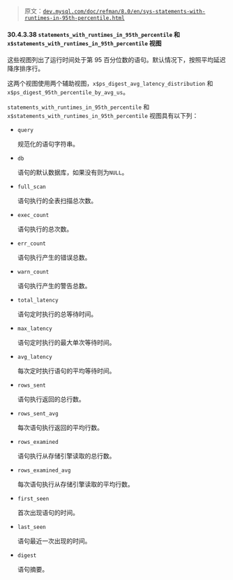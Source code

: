 > 原文：[`dev.mysql.com/doc/refman/8.0/en/sys-statements-with-runtimes-in-95th-percentile.html`](https://dev.mysql.com/doc/refman/8.0/en/sys-statements-with-runtimes-in-95th-percentile.html)

#### 30.4.3.38 `statements_with_runtimes_in_95th_percentile` 和 `x$statements_with_runtimes_in_95th_percentile` 视图

这些视图列出了运行时间处于第 95 百分位数的语句。默认情况下，按照平均延迟降序排序行。

这两个视图使用两个辅助视图，`x$ps_digest_avg_latency_distribution` 和 `x$ps_digest_95th_percentile_by_avg_us`。

`statements_with_runtimes_in_95th_percentile` 和 `x$statements_with_runtimes_in_95th_percentile` 视图具有以下列：

+   `query`

    规范化的语句字符串。

+   `db`

    语句的默认数据库，如果没有则为`NULL`。

+   `full_scan`

    语句执行的全表扫描总次数。

+   `exec_count`

    语句执行的总次数。

+   `err_count`

    语句执行产生的错误总数。

+   `warn_count`

    语句执行产生的警告总数。

+   `total_latency`

    语句定时执行的总等待时间。

+   `max_latency`

    语句定时执行的最大单次等待时间。

+   `avg_latency`

    每次定时执行语句的平均等待时间。

+   `rows_sent`

    语句执行返回的总行数。

+   `rows_sent_avg`

    每次语句执行返回的平均行数。

+   `rows_examined`

    语句执行从存储引擎读取的总行数。

+   `rows_examined_avg`

    每次语句执行从存储引擎读取的平均行数。

+   `first_seen`

    首次出现语句的时间。

+   `last_seen`

    语句最近一次出现的时间。

+   `digest`

    语句摘要。
